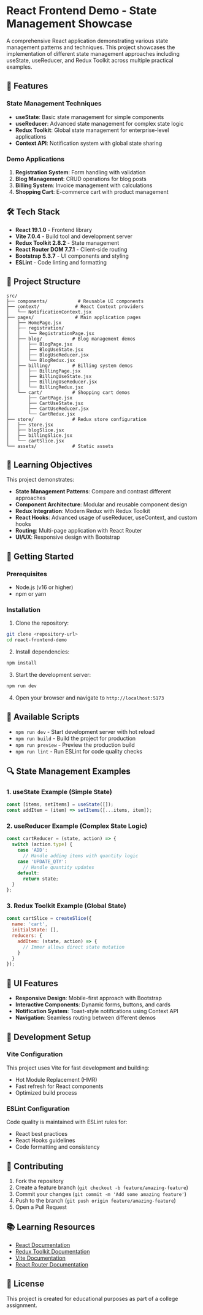 # React Frontend Demo - State Management Showcase

A comprehensive React application demonstrating various state management patterns and techniques. This project showcases the implementation of different state management approaches including useState, useReducer, and Redux Toolkit across multiple practical examples.

## 🚀 Features

### State Management Techniques
- **useState**: Basic state management for simple components
- **useReducer**: Advanced state management for complex state logic
- **Redux Toolkit**: Global state management for enterprise-level applications
- **Context API**: Notification system with global state sharing

### Demo Applications
1. **Registration System**: Form handling with validation
2. **Blog Management**: CRUD operations for blog posts
3. **Billing System**: Invoice management with calculations
4. **Shopping Cart**: E-commerce cart with product management

## 🛠️ Tech Stack

- **React 19.1.0** - Frontend library
- **Vite 7.0.4** - Build tool and development server
- **Redux Toolkit 2.8.2** - State management
- **React Router DOM 7.7.1** - Client-side routing
- **Bootstrap 5.3.7** - UI components and styling
- **ESLint** - Code linting and formatting

## 📁 Project Structure

```
src/
├── components/           # Reusable UI components
├── context/             # React Context providers
│   └── NotificationContext.jsx
├── pages/               # Main application pages
│   ├── HomePage.jsx
│   ├── registration/
│   │   └── RegistrationPage.jsx
│   ├── blog/           # Blog management demos
│   │   ├── BlogPage.jsx
│   │   ├── BlogUseState.jsx
│   │   ├── BlogUseReducer.jsx
│   │   └── BlogRedux.jsx
│   ├── billing/        # Billing system demos
│   │   ├── BillingPage.jsx
│   │   ├── BillingUseState.jsx
│   │   ├── BillingUseReducer.jsx
│   │   └── BillingRedux.jsx
│   └── cart/           # Shopping cart demos
│       ├── CartPage.jsx
│       ├── CartUseState.jsx
│       ├── CartUseReducer.jsx
│       └── CartRedux.jsx
├── store/              # Redux store configuration
│   ├── store.jsx
│   ├── blogSlice.jsx
│   ├── billingSlice.jsx
│   └── cartSlice.jsx
└── assets/             # Static assets
```

## 🎯 Learning Objectives

This project demonstrates:
- **State Management Patterns**: Compare and contrast different approaches
- **Component Architecture**: Modular and reusable component design
- **Redux Integration**: Modern Redux with Redux Toolkit
- **React Hooks**: Advanced usage of useReducer, useContext, and custom hooks
- **Routing**: Multi-page application with React Router
- **UI/UX**: Responsive design with Bootstrap

## 🚦 Getting Started

### Prerequisites
- Node.js (v16 or higher)
- npm or yarn

### Installation

1. Clone the repository:
```bash
git clone <repository-url>
cd react-frontend-demo
```

2. Install dependencies:
```bash
npm install
```

3. Start the development server:
```bash
npm run dev
```

4. Open your browser and navigate to `http://localhost:5173`

## 📝 Available Scripts

- `npm run dev` - Start development server with hot reload
- `npm run build` - Build the project for production
- `npm run preview` - Preview the production build
- `npm run lint` - Run ESLint for code quality checks

## 🔍 State Management Examples

### 1. useState Example (Simple State)
```jsx
const [items, setItems] = useState([]);
const addItem = (item) => setItems([...items, item]);
```

### 2. useReducer Example (Complex State Logic)
```jsx
const cartReducer = (state, action) => {
  switch (action.type) {
    case 'ADD': 
      // Handle adding items with quantity logic
    case 'UPDATE_QTY': 
      // Handle quantity updates
    default: 
      return state;
  }
};
```

### 3. Redux Toolkit Example (Global State)
```jsx
const cartSlice = createSlice({
  name: 'cart',
  initialState: [],
  reducers: {
    addItem: (state, action) => {
      // Immer allows direct state mutation
    }
  }
});
```

## 🎨 UI Features

- **Responsive Design**: Mobile-first approach with Bootstrap
- **Interactive Components**: Dynamic forms, buttons, and cards
- **Notification System**: Toast-style notifications using Context API
- **Navigation**: Seamless routing between different demos

## 🔄 Development Setup

### Vite Configuration
This project uses Vite for fast development and building:
- Hot Module Replacement (HMR)
- Fast refresh for React components
- Optimized build process

### ESLint Configuration
Code quality is maintained with ESLint rules for:
- React best practices
- React Hooks guidelines
- Code formatting and consistency

## 🤝 Contributing

1. Fork the repository
2. Create a feature branch (`git checkout -b feature/amazing-feature`)
3. Commit your changes (`git commit -m 'Add some amazing feature'`)
4. Push to the branch (`git push origin feature/amazing-feature`)
5. Open a Pull Request

## 📚 Learning Resources

- [React Documentation](https://react.dev/)
- [Redux Toolkit Documentation](https://redux-toolkit.js.org/)
- [Vite Documentation](https://vitejs.dev/)
- [React Router Documentation](https://reactrouter.com/)

## 📄 License

This project is created for educational purposes as part of a college assignment.
